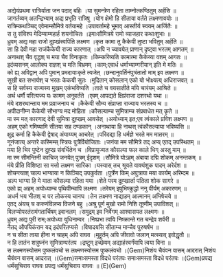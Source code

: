 

  
अद्येयंप्रथमा रात्रिर्याता जन पदाद् बहिः ।या सुमन्त्रेण रहिता ताम्नोत्कण्ठितुम् अर्हसि  ॥   
जागर्तव्यम् अतन्द्रिभ्याम् अद्य प्रभृति रात्रिषु ।योग क्षेमो हि सीताया वर्तते लक्ष्मणावयोः  ॥   
रात्रिम्कथञ्चिद् एवेमाम्सौमित्रे वर्तयामहे ।उपावर्तामहे भूमाव् आस्तीर्य स्वयम् आर्जितैः  ॥   
स तु संविश्य मेदिम्याम्महार्ह शयनोचितः ।इमाःसौमित्रये रामो व्याजहार कथाःशुभाः  ॥   
ध्रुवम् अद्य महा राजो दुह्खंस्वपिति लक्ष्मण ।कृत कामा तु कैकेयी तुष्टा भवितुम् अर्हति  ॥   
सा हि देवी महा राजंकैकेयी राज्य कारणात् ।अपि न च्यावयेत् प्राणान् दृष्ट्वा भरतम् आगतम्  ॥   
अनाथश् चैव वृद्धश् च मया चैव विनाकृतः ।किम्करिष्यति कामात्मा कैकेय्या वशम् आगतः  ॥   
इदंव्यसनम् आलोक्य राज्ञश् च मति विभ्रमम् ।काम;एवार्ध धर्माभ्याम्गरीयान् इति मे मतिः  ॥   
को ह्य् अविद्वान् अपि पुमान् प्रमदायाःकृते त्यजेत् ।छन्दानुवर्तिनंपुत्रंतातो माम् इव लक्ष्मण  ॥   
सुखी बत सभार्यश् च भरतः केकयी सुतः ।मुदितान् कोसलान् एको यो भोक्ष्यत्य् अधिराजवत्  ॥   
स हि सर्वस्य राज्यस्य मुखम् एकंभविष्यति ।ताते च वयसातीते मयि चारंयम् आश्रिते  ॥   
अर्थ धर्मौ परित्यज्य यः कामम् अनुवर्तते ।एवम् आपद्यते क्षिप्रंराजा दशरथो यथा  ॥   
मंये दशरथान्ताय मम प्रव्राजनाय च ।कैकेयी सौम्य संप्राप्ता राज्याय भरतस्य च  ॥   
अपीदानीम्न कैकेयी सौभाग्य मद मोहिता ।कौसल्याम्च सुमित्राम्च संप्रबाधेत मत् कृते  ॥   
मा स्म मत् कारणाद् देवी सुमित्रा दुह्खम् आवसेत् ।अयोध्याम् इत;एव त्वंकाले प्रविश लक्ष्मण  ॥   
अहम् एको गमिष्यामि सीतया सह दण्डकान् ।अनाथाया हि नाथस् त्वंकौसल्याया भविष्यसि  ॥   
क्षुद्र कर्मा हि कैकेयी द्वेषाद् अंयाय्यम् आचरेत् ।परिदद्या हि धर्मज्ञे भरते मम मातरम्  ॥   
नूनंजात्य् अन्तरे कस्मिम्स् स्त्रियः पुत्रैर्वियोजिताः ।जनंया मम सौमित्रे तद् अप्य् एतद् उपस्थितम्  ॥   
मया हि चिर पुष्टेन दुह्ख संवर्धितेन च ।विप्रायुज्यत कौसल्या फल काले धिग् अस्तु माम्  ॥   
मा स्म सीमन्तिनी काचिज् जनयेत् पुत्रम् ईदृशम् ।सौमित्रे योऽहम् अंबाया दद्मि शोकम् अनन्तकम्  ॥   
मंये प्रीति विशिष्टा सा मत्तो लक्ष्मण सारिका ।यस्यास् तच् श्रूयते वाक्यंशुक पादम् अरेर्दश  ॥   
शोचन्त्याश् चाल्प भाग्याया न किञ्चिद् उपकुर्वता ।पुर्त्रेण किम् अपुत्राया मया कार्यम् अरिम्दम  ॥   
अल्प भाग्या हि मे माता कौसल्या रहिता मया ।शेते परम दुह्खार्ता पतिता शोक सागरे  ॥   
एको ह्य् अहम् अयोध्याम्च पृथिवीम्चापि लक्ष्मण ।तरेयम् इषुभिष्क्रुद्धो ननु वीर्यम् अकारणम्  ॥   
अधर्म भय भीतश् च पर लोकस्य चानघ ।तेन लक्ष्मण नाद्याहम् आत्मानम् अभिषेचये  ॥   
एतद् अंयच् च करुणंविलप्य विजने बहु ।अश्रु पूर्ण मुखो रामो निशि तूष्णीम् उपाविशत्  ॥   
विलप्योपरतंरामंगतार्चिषम् इवानलम् ।समुद्रम् इव निर्वेगम् आश्वासयत लक्ष्मणः  ॥   
ध्रुवम् अद्य पुरी राम;अयोध्या युधिनाम्वर ।निष्प्रभा त्वयि निष्क्रान्ते गत चन्द्रेव शर्वरी  ॥   
नैतद् औपयिकंराम यद् इदंपरितप्यसे ।विषादयसि सीताम्च माम्चैव पुरुषर्षभ  ॥   
न च सीता त्वया हीना न चाहम् अपि राघव ।मुहूर्तम् अपि जीवावो जलान् मत्स्याव् इवोद्धृतौ  ॥   
न हि तातंन शत्रुघ्नंन सुमित्राम्परंतप ।द्रष्टुम् इच्छेयम् अद्याहंस्वर्गंवापि त्वया विना  ॥   
स लक्ष्मणस्योत्तम पुष्कलंवचो स लक्ष्मणस्योत्तम पुष्कलंवचो ।(Gem)निशंय चैवंवन वासम् आदरात् निशंय चैवंवन वासम् आदरात् ।(Gem)समाःसमस्ता विदधे परंतपः समाःसमस्ता विदधे परंतपः ।(Gem)प्रपद्य धर्मंसुचिराय राघवः प्रपद्य धर्मंसुचिराय राघवः  ॥ (E)(Gem)  

